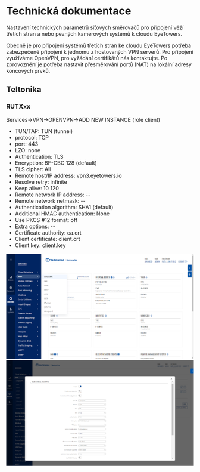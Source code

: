 # Technická dokumentace

Nastavení technických parametrů síťových směrovačů pro připojení věží třetích stran a nebo pevných kamerových systémů k cloudu EyeTowers.

Obecně je pro připojení systémů třetích stran ke cloudu EyeTowers potřeba zabezpečené připojení k jednomu z hostovaných VPN serverů. Pro připojení využíváme OpenVPN, pro vyžádání certifikátů nás kontaktujte. Po zprovoznění je potřeba nastavit přesměrování portů (NAT) na lokální adresy koncových prvků. 

## Teltonika
### RUTXxx

Services->VPN->OPENVPN->ADD NEW INSTANCE (role client)

- TUN/TAP: TUN (tunnel)
- protocol: TCP
- port: 443
- LZO: none
- Authentication: TLS
- Encryption: BF-CBC 128 (default)
- TLS cipher: All
- Remote host/IP address: vpn3.eyetowers.io
- Resolve retry: infinite
- Keep alive: 10 120
- Remote network IP address: --
- Remote network netmask: --
- Authentication algorithm: SHA1 (default)
- Additional HMAC authentication: None
- Use PKCS #12 format: off
- Extra options: --
- Certificate authority: ca.crt
- Client certificate: client.crt
- Client key: client.key

![teltonika_ovpn](../_media/teltonika_ovpn.png)
![teltonika_ovpn2](../_media/teltonika_ovpn2.png)
